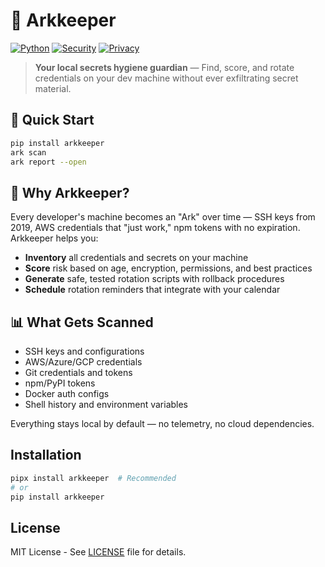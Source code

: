 # 🔐 Arkkeeper

[![Python](https://img.shields.io/badge/python-3.9%2B-blue)](https://www.python.org/downloads/)
[![Security](https://img.shields.io/badge/security-first-green)](SECURITY.md)
[![Privacy](https://img.shields.io/badge/privacy-local--first-purple)](PRIVACY.md)

> **Your local secrets hygiene guardian** — Find, score, and rotate credentials on your dev machine without ever exfiltrating secret material.

## 🚀 Quick Start
```bash
pip install arkkeeper
ark scan
ark report --open
```

## 🎯 Why Arkkeeper?

Every developer's machine becomes an "Ark" over time — SSH keys from 2019, AWS credentials that "just work," npm tokens with no expiration. Arkkeeper helps you:

- **Inventory** all credentials and secrets on your machine
- **Score** risk based on age, encryption, permissions, and best practices
- **Generate** safe, tested rotation scripts with rollback procedures
- **Schedule** rotation reminders that integrate with your calendar

## 📊 What Gets Scanned

- SSH keys and configurations
- AWS/Azure/GCP credentials
- Git credentials and tokens
- npm/PyPI tokens
- Docker auth configs
- Shell history and environment variables

Everything stays local by default — no telemetry, no cloud dependencies.

## Installation
```bash
pipx install arkkeeper  # Recommended
# or
pip install arkkeeper
```

## License

MIT License - See [LICENSE](LICENSE) file for details.
